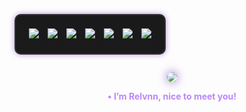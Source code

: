 <!-- Pokémon Row: Ghost Theme -->
<p align="center" style="background-color:#1a1a1a; border:2px solid #333; padding:16px; border-radius:10px; box-shadow:0 0 10px rgba(85,0,170,0.4); display:inline-block;">
  <a href="https://pokemondb.net/pokedex/banette"><img src="https://img.pokemondb.net/sprites/black-white/anim/normal/banette.gif" style="margin:5px;"></a>
  <a href="https://pokemondb.net/pokedex/shuppet"><img src="https://img.pokemondb.net/sprites/black-white/anim/normal/shuppet.gif" style="margin:5px;"></a>
  <a href="https://pokemondb.net/pokedex/gastly"><img src="https://img.pokemondb.net/sprites/black-white/anim/normal/gastly.gif" style="margin:5px;"></a>
  <a href="https://pokemondb.net/pokedex/froslass"><img src="https://img.pokemondb.net/sprites/black-white/anim/normal/froslass.gif" style="margin:5px;"></a>
  <a href="https://pokemondb.net/pokedex/mismagius"><img src="https://img.pokemondb.net/sprites/black-white/anim/normal/mismagius.gif" style="margin:5px;"></a>
  <a href="https://pokemondb.net/pokedex/misdreavus"><img src="https://img.pokemondb.net/sprites/black-white/anim/normal/misdreavus.gif" style="margin:5px;"></a>
  <a href="https://pokemondb.net/pokedex/chandelure"><img src="https://img.pokemondb.net/sprites/black-white/anim/normal/chandelure.gif" style="margin:5px;"></a>

<!-- Banner Image -->
<p align="center">
  <img src="https://i.imgur.com/rFEl52j.png" style="max-width:100%; border-radius:10px; box-shadow:0 0 15px rgba(85,0,170,0.6);">
</p>

<!-- Intro Text -->
<p align="center">
  <strong style="color:#bb86fc;">• I’m Relvnn, nice to meet you!</strong>
</p>

